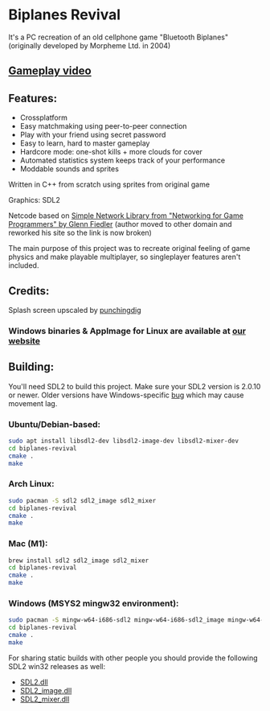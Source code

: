 # Biplanes Revival

It's a PC recreation of an old cellphone game "Bluetooth Biplanes"
(originally developed by Morpheme Ltd. in 2004)

## [Gameplay video](https://youtu.be/mIgMNh6gGXs)

## Features:

  - Crossplatform
  - Easy matchmaking using peer-to-peer connection
  - Play with your friend using secret password
  - Easy to learn, hard to master gameplay
  - Hardcore mode: one-shot kills + more clouds for cover
  - Automated statistics system keeps track of your performance
  - Moddable sounds and sprites

Written in C++ from scratch using sprites from original game

Graphics: SDL2

Netcode based on [Simple Network Library
from "Networking for Game Programmers" by Glenn Fiedler](http://www.gaffer.org/networking-for-game-programmers)
(author moved to other domain and reworked his site so the link is now broken)

The main purpose of this project was
to recreate original feeling of game physics
and make playable multiplayer, so singleplayer features aren't included.


## Credits:

Splash screen upscaled by [punchingdig](https://www.youtube.com/user/punchingdig)


### Windows binaries & AppImage for Linux are available at [our website](https://regular-dev.org/biplanes-revival)


## Building:

You'll need SDL2 to build this project. Make sure your SDL2 version is 2.0.10 or newer.
Older versions have Windows-specific [bug](https://discourse.libsdl.org/t/sdl2-lag-with-sdl-getticks/25538) which may cause movement lag.

### Ubuntu/Debian-based:

```bash
sudo apt install libsdl2-dev libsdl2-image-dev libsdl2-mixer-dev
cd biplanes-revival
cmake .
make
```

### Arch Linux:

```bash
sudo pacman -S sdl2 sdl2_image sdl2_mixer
cd biplanes-revival
cmake .
make
```

### Mac (M1):

```bash
brew install sdl2 sdl2_image sdl2_mixer
cd biplanes-revival
cmake .
make
```

### Windows (MSYS2 mingw32 environment):

```bash
sudo pacman -S mingw-w64-i686-sdl2 mingw-w64-i686-sdl2_image mingw-w64-i686-sdl2_mixer
cd biplanes-revival
cmake .
make
```

For sharing static builds with other people 
you should provide the following SDL2 win32 releases as well:

- [SDL2.dll](https://github.com/libsdl-org/SDL/releases)
- [SDL2_image.dll](https://github.com/libsdl-org/SDL_image/releases)
- [SDL2_mixer.dll](https://github.com/libsdl-org/SDL_mixer/releases)
